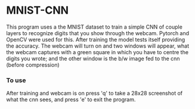 # MNIST-CNN

This program uses a the MNIST dataset to train a simple CNN of couple layers to recognize digits that you show through the webcam. Pytorch and OpenCV were used for this.
After training the model tests itself providing the accuracy.
The webcam will turn on and two windows will appear, what the webcam captures with a green square in which you have to centre the digits you wrote; and the other window is the b/w image fed to the cnn (before compression)

### To use
After training and webcam is on press 'q' to take a 28x28 screenshot of what the cnn sees, and press 'e' to exit the program.

